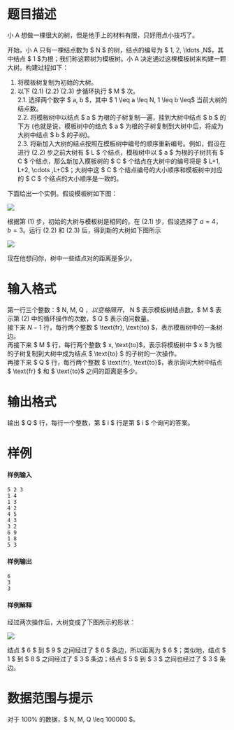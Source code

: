 
# 题目描述

小 A 想做一棵很大的树，但是他手上的材料有限，只好用点小技巧了。

开始，小 A 只有一棵结点数为 $ N $ 的树，结点的编号为 $ 1, 2, \ldots ,N$，其中结点 $ 1 $为根；我们称这颗树为模板树。小 A 决定通过这棵模板树来构建一颗大树。构建过程如下：

1. 将模板树复制为初始的大树。  
2. 以下 (2.1) (2.2) (2.3) 步循环执行 $ M $ 次。  
    2.1. 选择两个数字 $ a, b $，其中 $ 1 \leq a \leq N, 1 \leq b \leq$ 当前大树的结点数。  
    2.2. 将模板树中以结点 $ a $ 为根的子树复制一遍，挂到大树中结点 $ b $ 的下方 (也就是说，模板树中的结点 $ a $ 为根的子树复制到大树中后，将成为大树中结点 $ b $ 的子树)。  
    2.3. 将新加入大树的结点按照在模板树中编号的顺序重新编号。例如，假设在进行 (2.2) 步之前大树有 $ L $ 个结点，模板树中以 $ a $ 为根的子树共有 $ C $ 个结点，那么新加入模板树的 $ C $ 个结点在大树中的编号将是 $ L+1, L+2, \cdots ,L+C$；大树中这 $ C $ 个结点编号的大小顺序和模板树中对应的 $ C $ 个结点的大小顺序是一致的。

下面给出一个实例。假设模板树如下图：

<img src="https://ooo.0o0.ooo/2017/04/28/59022d579fdb9.png">

根据第 (1) 步，初始的大树与模板树是相同的。在 (2.1) 步，假设选择了 $a=4$，$b=3$。运行 (2.2) 和 (2.3) 后，得到新的大树如下图所示

<img src="https://ooo.0o0.ooo/2017/04/28/59022d57be32a.png">

现在他想问你，树中一些结点对的距离是多少。

# 输入格式

第一行三个整数：$ N, M, Q $，以空格隔开，$ N $ 表示模板树结点数，$ M $ 表示第 (2) 中的循环操作的次数，$ Q $ 表示询问数量。  
接下来 $N-1$ 行，每行两个整数 $ \text{fr}, \text{to} $，表示模板树中的一条树边。  
再接下来 $ M $ 行，每行两个整数 $ x, \text{to}$，表示将模板树中 $ x $ 为根的子树复制到大树中成为结点 $ \text{to} $ 的子树的一次操作。  
再接下来 $ Q $ 行，每行两个整数 $ \text{fr}, \text{to}$，表示询问大树中结点 $ \text{fr} $ 和 $ \text{to}$ 之间的距离是多少。

# 输出格式

输出 $ Q $ 行，每行一个整数，第 $ i $ 行是第 $ i $ 个询问的答案。

# 样例

#### 样例输入
```plain
5 2 3 
1 4 
1 3 
4 2 
4 5 
4 3 
3 2 
6 9 
1 8 
5 3
```

#### 样例输出
```plain
6
3
3
```

#### 样例解释
经过两次操作后，大树变成了下图所示的形状：

<img src="https://ooo.0o0.ooo/2017/04/28/59022d57c06e6.png">

结点 $ 6 $ 到 $ 9 $ 之间经过了 $ 6 $ 条边，所以距离为 $ 6 $；类似地，结点 $ 1 $ 到 $ 8 $ 之间经过了 $ 3 $ 条边；结点 $ 5 $ 到 $ 3 $ 之间也经过了 $ 3 $ 条边。

# 数据范围与提示

对于 $100\%$ 的数据，$ N, M, Q \leq 100000 $。

